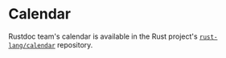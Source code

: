 # Calendar
Rustdoc team's calendar is available in the Rust project's
[`rust-lang/calendar`][calendar_repo] repository.

[calendar_repo]: https://github.com/rust-lang/calendar/
